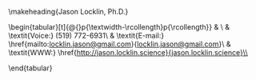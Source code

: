 \makeheading{Jason Locklin, Ph.D.}

\begin{tabular}[t]{@{}p{\textwidth-\rcollength}p{\rcollength}}
			& \\
         		& \textit{Voice:} (519) 772-6931\\
          		& \textit{E-mail:} \href{mailto:locklin.jason@gmail.com}{locklin.jason@gmail.com}\\
    			& \textit{WWW:}
\href{http://jason.locklin.science}{jason.locklin.science}\\

\end{tabular}


